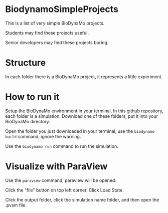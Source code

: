 # BiodynamoSimpleProjects

This is a list of very simple BioDynaMo projects.

Students may find these projects useful.

Senior developers may find these projects boring.

# Structure

In each folder there is a BioDynaMo project, it represents a little experiment.

# How to run it

Setup the BioDynaMo environment in your terminal.
In this github repository, each folder is a simulation. Download one of these folders, put it into your BioDynaMo directory.

Open the folder you just downloaded in your terminal, use the `biodynamo build` command, ignore the warning.

Use the `biodynamo run` command to run the simulation.

# Visualize with ParaView

Use the `paraview` command, paraview will be opened.

Click the "file" button on top left corner. Click Load State.

Click the output folder, click the simulation name folder, and then open the .pvsm file.
